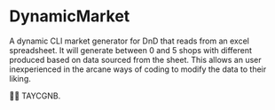 # DynamicMarket
A dynamic CLI market generator for DnD that reads from an excel spreadsheet. It will generate between 0 and 5 shops with different produced based on data sourced from 
the sheet. This allows an user inexperienced in the arcane ways of coding to modify the data to their liking.

🏴‍☠️ TAYCGNB.
